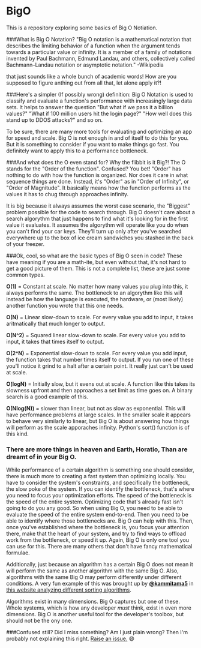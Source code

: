 # BigO
This is a repository exploring some basics of Big O Notiation.

###What is Big O Notation?
"Big O notation is a mathematical notation that describes the limiting behavior of a function when the argument tends towards a particular value or infinity. It is a member of a family of notations invented by Paul Bachmann, Edmund Landau, and others, collectively called Bachmann–Landau notation or asymptotic notation." -Wikipedia

that just sounds like a whole bunch of academic words! How are you supposed to figure anthing out from all that, let alone apply it?!

###Here's a simpler (If possibly wrong) definition:
Big O Notation is used to classify and evaluate a function's performance with increasingly large data sets. It helps to answer the question "But what if we pass it a billion values?" "What if 100 million users hit the login page?" "How well does this stand up to DDOS attacks?" and so on.

To be sure, there are many more tools for evaluating and optimizing an app for speed and scale. Big O is not enough in and of itself to do this for you. But it is something to consider if you want to make things go fast. You definitely want to apply this to a performance bottleneck.

###And what does the O even stand for? Why the flibbit is it Big?!
The O stands for the "Order of the function". Confused? You bet! "Order" has nothing to do with how the function is organized. Nor does it care in what sequence things are done. Instead, it's "Order" as in "Order of Infinity", or "Order of Magnitude". It basically means how the function performs as the values it has to chug through approaches infinity.

It is big because it always assumes the worst case scenario, the "Biggest" problem possible for the code to search through. Big O doesn't care about a search algorythm that just happens to find what it's looking for in the first value it evaluates. It assumes the algorythm will operate like you do when you can't find your car keys. They'll turn up only after you've searched everywhere up to the box of ice cream sandwiches you stashed in the back of your freezer.

###Ok, cool, so what are the basic types of Big O seen in code?
These have meaning if you are a math-ite, but even without that, it's not hard to get a good picture of them. This is not a complete list, these are just some common types.

__O(1)__ = Constant at scale. No matter how many values you plug into this, it always performs the same. The bottleneck to an algorythm like this will instead be how the language is executed, the hardware, or (most likely) another function you wrote that this one needs.

__O(N)__ = Linear slow-down to scale. For every value you add to input, it takes aritmatically that much longer to output.

__O(N^2)__ = Squared linear slow-down to scale. For every value you add to input, it takes that times itself to output.

__O(2^N)__ = Exponential slow-down to scale. For every value you add input, the function takes that number times itself to output. If you run one of these you'll notice it grind to a halt after a certain point. It really just can't be used at scale.

__O(logN)__ = Initially slow, but it evens out at scale. A function like this takes its slowness upfront and then approaches a set limit as time goes on. A binary search is a good example of this.

__O(Nlog(N))__ = slower than linear, but not as slow as exponential. This will have performance problems at large scales. In the smaller scale it appears to behave very similarly to linear, but Big O is about answering how things will perform as the scale apporaches infinity. Python's sort() function is of this kind.

### There are more things in heaven and Earth, Horatio, Than are dreamt of in your Big O.

While performance of a certain algorithm is something one should consider, there is much more to creating a fast system than optimizing locally. You have to consider the system's constraints, and specifically the bottleneck, the slow poke of the system. If you can identify the bottleneck, that's where you need to focus your optimization efforts. The speed of the bottleneck is the speed of the entire system. Optimizing code that's already fast isn't going to do you any good. So when using Big O, you need to be able to evaluate the speed of the entire system end-to-end. Then you need to be able to identify where those bottlenecks are. Big O can help with this. Then, once you've established where the bottleneck is, you focus your attention there, make that the heart of your system, and try to find ways to offload work from the bottleneck, or speed it up. Again, Big O is only one tool you can use for this. There are many others that don't have fancy mathematical formulae.

Additionally, just because an algorithm has a certain Big O does not mean it will perform the same as another algorithm with the same Big O. Also, algorithms with the same Big O may perform differently under different conditions. A very fun example of this was brought up by <a href="https://github.com/kammitama5">__@kammitama5__</a> in <a href="https://www.toptal.com/developers/sorting-algorithms/">this website analyzing different sorting algorithms</a>. 

Algorithms exist in many dimensions. Big O captures but one of these. Whole systems, which is how any developer _must_ think, exist in even more dimensions. Big O is another useful tool for the developer's toolbox, but should not be the ony one.

###Confused still? Did I miss something? Am I just plain wrong?
Then I'm probably not explaining this right. <a href="https://github.com/IanDCarroll/BigO/issues/new">Raise an issue.</a> :smile: 
